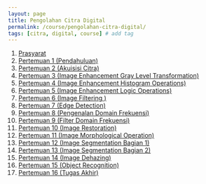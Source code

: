 ```yaml
---
layout: page
title: Pengolahan Citra Digital
permalink: /course/pengolahan-citra-digital/
tags: [citra, digital, course] # add tag
---
```


1. <a href="{{ site.baseurl }}/course/pengolahan-citra-digital/prasyarat">Prasyarat</a>
1. <a href="{{ site.baseurl }}/course/pengolahan-citra-digital/pertemuan-1">Pertemuan 1 (Pendahuluan)</a>
1. <a href="{{ site.baseurl }}/course/pengolahan-citra-digital/pertemuan-2">Pertemuan 2 (Akuisisi Citra)</a>
1. <a href="{{ site.baseurl }}/course/pengolahan-citra-digital/pertemuan-3">Pertemuan 3 (Image Enhancement Gray Level Transformation)</a>
1. <a href="{{ site.baseurl }}/course/pengolahan-citra-digital/pertemuan-4">Pertemuan 4 (Image Enhancement Histogram Operations)</a>
1. <a href="{{ site.baseurl }}/course/pengolahan-citra-digital/pertemuan-5">Pertemuan 5 (Image Enhancement Logic Operations)</a>
1. <a href="{{ site.baseurl }}/course/pengolahan-citra-digital/pertemuan-6">Pertemuan 6 (Image Filtering )</a>
1. <a href="{{ site.baseurl }}/course/pengolahan-citra-digital/pertemuan-7">Pertemuan 7 (Edge Detection)</a>
1. <a href="{{ site.baseurl }}/course/pengolahan-citra-digital/pertemuan-8">Pertemuan 8 (Pengenalan Domain Frekuensi)</a>
1. <a href="{{ site.baseurl }}/course/pengolahan-citra-digital/pertemuan-9">Pertemuan 9 (Filter Domain Frekuensi)</a>
1. <a href="{{ site.baseurl }}/course/pengolahan-citra-digital/pertemuan-10">Pertemuan 10 (Image Restoration)</a>
1. <a href="{{ site.baseurl }}/course/pengolahan-citra-digital/pertemuan-11">Pertemuan 11 (Image Morphological Operation)</a>
1. <a href="{{ site.baseurl }}/course/pengolahan-citra-digital/pertemuan-12">Pertemuan 12 (Image Segmentation Bagian 1)</a>
1. <a href="{{ site.baseurl }}/course/pengolahan-citra-digital/pertemuan-13">Pertemuan 13 (Image Segmentation Bagian 2)</a>
1. <a href="{{ site.baseurl }}/course/pengolahan-citra-digital/pertemuan-14">Pertemuan 14 (Image Dehazing)</a>
1. <a href="{{ site.baseurl }}/course/pengolahan-citra-digital/pertemuan-15">Pertemuan 15 (Object Recognition)</a>
1. <a href="{{ site.baseurl }}/course/pengolahan-citra-digital/pertemuan-16">Pertemuan 16 (Tugas Akhir)</a>
